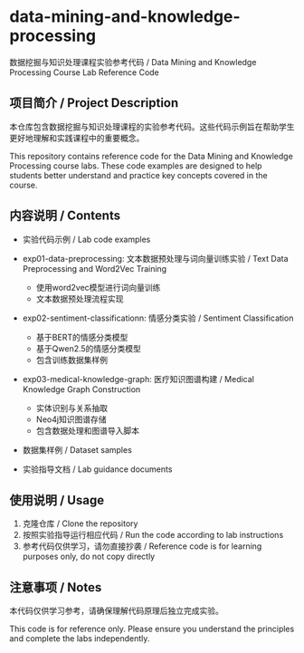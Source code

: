 # data-mining-and-knowledge-processing

数据挖掘与知识处理课程实验参考代码 / Data Mining and Knowledge Processing Course Lab Reference Code

## 项目简介 / Project Description

本仓库包含数据挖掘与知识处理课程的实验参考代码。这些代码示例旨在帮助学生更好地理解和实践课程中的重要概念。

This repository contains reference code for the Data Mining and Knowledge Processing course labs. These code examples are designed to help students better understand and practice key concepts covered in the course.

## 内容说明 / Contents

- 实验代码示例 / Lab code examples
- exp01-data-preprocessing: 文本数据预处理与词向量训练实验 / Text Data Preprocessing and Word2Vec Training
  - 使用word2vec模型进行词向量训练
  - 文本数据预处理流程实现
  
- exp02-sentiment-classificationn: 情感分类实验 / Sentiment Classification
  - 基于BERT的情感分类模型
  - 基于Qwen2.5的情感分类模型
  - 包含训练数据集样例
  
- exp03-medical-knowledge-graph: 医疗知识图谱构建 / Medical Knowledge Graph Construction
  - 实体识别与关系抽取
  - Neo4j知识图谱存储
  - 包含数据处理和图谱导入脚本
    
- 数据集样例 / Dataset samples
- 实验指导文档 / Lab guidance documents

## 使用说明 / Usage

1. 克隆仓库 / Clone the repository
2. 按照实验指导运行相应代码 / Run the code according to lab instructions
3. 参考代码仅供学习，请勿直接抄袭 / Reference code is for learning purposes only, do not copy directly

## 注意事项 / Notes

本代码仅供学习参考，请确保理解代码原理后独立完成实验。

This code is for reference only. Please ensure you understand the principles and complete the labs independently.
